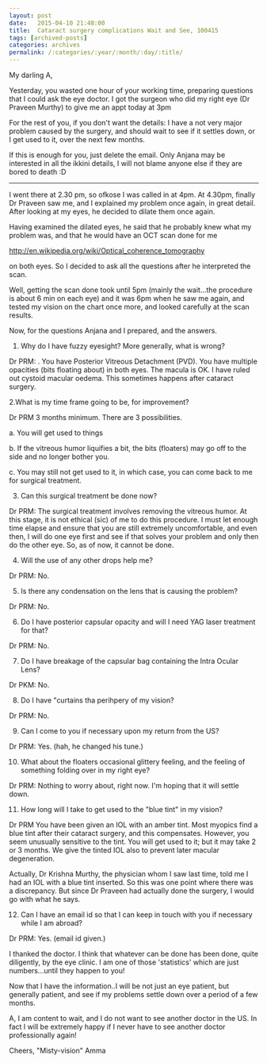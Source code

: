 ```yaml
---
layout: post
date:	2015-04-10 21:48:00
title:  Cataract surgery complications Wait and See, 100415
tags: [archived-posts]
categories: archives
permalink: /:categories/:year/:month/:day/:title/
---
```

My darling A,

Yesterday, you wasted one hour of your  working time, preparing
questions that I could ask the eye doctor. I got the surgeon who did
my right eye  (Dr Praveen Murthy) to give me an appt today at 3pm

For the rest of you, if you don't want the details: I have a not very
major problem caused by the surgery, and should wait to see if it
settles down, or I get used to it, over the next few months.

If this is enough for you, just delete the email. Only Anjana may be
interested in all the ikkini details, I will not blame anyone else if
they are bored to death :D

<lj-cut text="If you still want the details..."> 

********************

I went there at 2.30 pm, so ofkose I was called in at 4pm. At 4.30pm,
finally Dr Praveen saw me, and I explained my problem once again, in
great detail. After looking at my eyes, he decided to dilate them once
again.

Having examined the dilated eyes, he said that he probably knew what
my problem was, and that he  would have  an OCT scan done for me

http://en.wikipedia.org/wiki/Optical_coherence_tomography

on both eyes. So I decided to ask all the questions after he
interpreted the scan.

Well, getting the scan done took until 5pm (mainly the wait...the
procedure is about 6 min on each eye) and it was 6pm when he saw me
again, and tested my vision on the chart once more, and looked
carefully at the scan results.

Now, for the questions Anjana and I prepared, and the answers.

1. Why do I have fuzzy eyesight? More generally, what is wrong?

Dr PRM: . You have Posterior Vitreous Detachment (PVD). You have
multiple opacities (bits floating about) in both eyes. The macula is
OK. I have ruled out cystoid macular oedema. This sometimes happens
after cataract surgery.

2.What is my time frame going to be, for improvement?

Dr PRM 3 months minimum. There are 3 possibilities.

a. You will get used to things

b. If the vitreous humor liquifies a bit, the bits (floaters) may go
off to the side and no longer bother you.

c. You may still not get used to it, in which case, you can come back
to me for surgical treatment.

3. Can this surgical treatment be done now?

Dr PRM: The surgical treatment involves removing the vitreous humor.
At this stage, it is not ethical (sic) of me to do this procedure. I
must let enough time elapse and ensure that you are still extremely
uncomfortable, and even then, I will do one eye first and see if that
solves your problem and only then do the other eye. So, as of now, it
cannot be done.

4.  Will the use of any other drops help me?

Dr PRM: No.

5. Is there any condensation on the lens that is causing the problem?

Dr PRM: No.

6. Do I have posterior capsular opacity and will I need YAG laser
treatment for that?

Dr PRM: No.

7. Do I have breakage of the capsular bag containing the Intra Ocular Lens?

Dr PKM: No.

8. Do I have "curtains tha perihpery of my vision?

Dr PRM: No.

9. Can I come to you if necessary upon my return from the US?

Dr PRM: Yes. (hah, he changed his tune.)

10. What about the floaters occasional glittery feeling, and the
feeling of something folding over in my right eye?

Dr PRM: Nothing to worry about, right now. I'm hoping that it will settle down.

11. How long will I take to get used to the "blue tint" in my vision?

Dr PRM  You have been given an IOL with an amber tint. Most myopics
find a blue tint after their cataract surgery, and this compensates.
However, you seem unusually sensitive to the tint. You will get used
to it; but it may take 2 or 3 months. We give the tinted IOL also to
prevent later macular degeneration.

Actually, Dr Krishna Murthy, the physician whom I saw last time, told
me I had an IOL with a blue tint inserted. So this was one point where
there was a discrepancy. But since Dr Praveen had actually done the
surgery, I would go with what he says.

12. Can I have an email id so that I can keep in touch with you if
necessary while I am abroad?

Dr PRM:  Yes. (email id given.)

</lj-cut>

I thanked the doctor. I think that whatever can be done has been done,
quite diligently, by the eye clinic. I am one of those 'statistics'
which are just numbers...until they happen to you!

 Now that I have the information..I will be not just an eye patient,
but generally patient, and see if my problems settle down over a
period of a few months.

A, I am content to wait, and I do not want to see another doctor
in the US. In fact I will be extremely happy if I never have to see
another doctor professionally again!

Cheers, "Misty-vision" Amma
